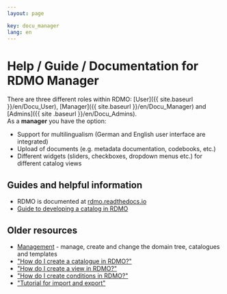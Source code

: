```yaml
---
layout: page

key: docu_manager
lang: en
---
```


# Help / Guide / Documentation for RDMO Manager

There are three different roles within RDMO: [User]({{ site.baseurl }}/en/Docu_User), [Manager]({{ site.baseurl }}/en/Docu_Manager) and [Admins]({{ site .baseurl }}/en/Docu_Admins).<br/>
As a <b>manager</b> you have the option:

* Support for multilingualism (German and English user interface are integrated)
* Upload of documents (e.g. metadata documentation, codebooks, etc.)
* Different widgets (sliders, checkboxes, dropdown menus etc.) for different catalog views

## Guides and helpful information

* RDMO is documented at [rdmo.readthedocs.io](http://rdmo.readthedocs.io/en/latest) 
* [Guide to developing a catalog in RDMO](https://rdmo.readthedocs.io/en/latest/management/catalog-development.html) 

## Older resources
* [Management](http://rdmo.readthedocs.io/en/latest/management/index.html) - manage, create and change the domain tree, catalogues and templates
* ["How do I create a catalogue in RDMO?"](http://www.forschungsdaten.org/index.php/Katalog_erstellen)
* ["How do I create a view in RDMO?"](http://www.forschungsdaten.org/index.php/Ansicht_erstellen)
* ["How do I create conditions in RDMO?"](http://www.forschungsdaten.org/index.php/Bedingung_erstellen)
* ["Tutorial for import and export"](http://www.forschungsdaten.org/index.php/Import_Export)

<!--
## Videos

*Please note that the following videos are available in German language only.*
<br>
<p style="margin-left:25%;">Screencast: Wie erstelle ich einen Fragenkatalog? (<a href="{{ site.baseurl }}/img/promo/videos/erstellen_22-01-2019.mp4">Video-Download</a>)</p>
<video poster="{{ site.baseurl}}/img/promo/videos/erstellen_frame.jpg" controls="controls" style="width: 50%; margin-left:25%;">
<source src="{{ site.baseurl}}/img/promo/videos/erstellen_22-01-2019.mp4">Your browser does not support the video tag.</video>

<br>
<p style="margin-left:25%;">Screencast: Optionen & Bedingungen (<a href="{{ site.baseurl }}/img/promo/videos/optionen.mp4">Video-Download</a>)</p>
<video poster="{{ site.baseurl}}/img/promo/videos/optionen_frame.jpg" controls="controls" style="width: 50%; margin-left:25%;">
<source src="{{ site.baseurl}}/img/promo/videos/optionen.mp4">Your browser does not support the video tag.</video>
-->
